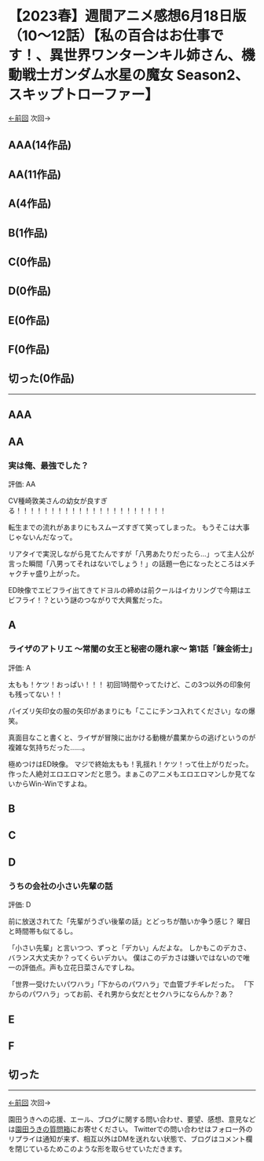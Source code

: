 # 【2023春】週間アニメ感想6月18日版（10～12話）【私の百合はお仕事です！、異世界ワンターンキル姉さん、機動戦士ガンダム水星の魔女 Season2、スキップトローファー】
[←前回](http://www.ukitouchtypist.org/2023/06/11/post-2043/) 次回→
## AAA(14作品)
## AA(11作品)
## A(4作品)
## B(1作品)
## C(0作品)
## D(0作品)
## E(0作品)
## F(0作品)
## 切った(0作品)
***

## AAA
## AA
### 実は俺、最強でした？
評価: AA

CV種崎敦美さんの幼女が良すぎる！！！！！！！！！！！！！！！！！！！！！！

転生までの流れがあまりにもスムーズすぎて笑ってしまった。
もうそこは大事じゃないんだなって。

リアタイで実況しながら見てたんですが「八男あたりだったら…」って主人公が言った瞬間「八男ってそれはないでしょう！」の話題一色になったところはメチャクチャ盛り上がった。

ED映像でエビフライ出てきてドヨルの締めは前クールはイカリングで今期はエビフライ！？という謎のつながりで大興奮だった。
## A
### ライザのアトリエ ～常闇の女王と秘密の隠れ家～ 第1話「錬金術士」
評価: A

太もも！ケツ！おっぱい！！！
初回1時間やってたけど、この3つ以外の印象何も残ってない！！

パイズリ矢印女の服の矢印があまりにも「ここにチンコ入れてください」なの爆笑。

真面目なこと書くと、ライザが冒険に出かける動機が農業からの逃げというのが複雑な気持ちだった……。

極めつけはED映像。
マジで終始太もも！乳揺れ！ケツ！って仕上がりだった。
作った人絶対エロエロマンだと思う。まぁこのアニメもエロエロマンしか見てないからWin-Winですよね。
## B
## C
## D
### うちの会社の小さい先輩の話
評価: D

前に放送されてた「先輩がうざい後輩の話」とどっちが酷いか争う感じ？
曜日と時間帯も似てるし。

「小さい先輩」と言いつつ、ずっと「デカい」んだよな。
しかもこのデカさ、バランス大丈夫か？ってくらいデカい。
僕はこのデカさは嫌いではないので唯一の評価点。声も立花日菜さんですしね。

「世界一受けたいパワハラ」「下からのパワハラ」で血管ブチギレだった。
「下からのパワハラ」ってお前、それ男から女だとセクハラにならんか？あ？
## E
## F
## 切った
***
[←前回](http://www.ukitouchtypist.org/2023/06/11/post-2043/) 次回→

園田うきへの応援、エール、ブログに関する問い合わせ、要望、感想、意見などは[園田うきの質問箱](https://peing.net/ja/ukitouchtypist)にお寄せください。
Twitterでの問い合わせはフォロー外のリプライは通知が来ず、相互以外はDMを送れない状態で、ブログはコメント欄を閉じているためこのような形を取らせていただきます。
